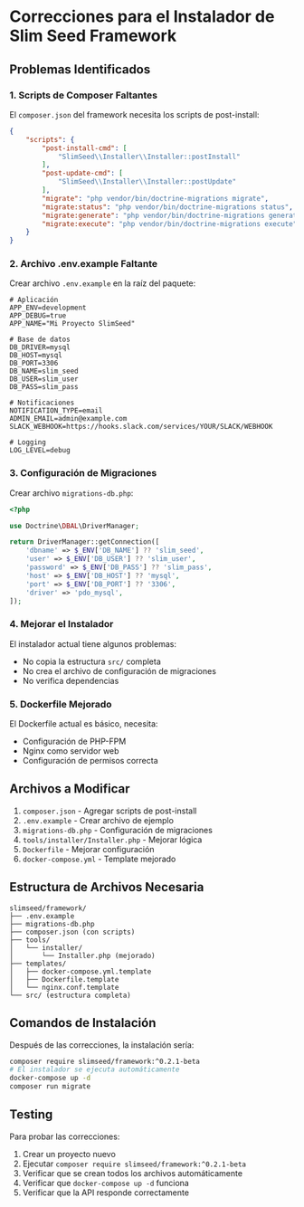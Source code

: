 # Correcciones para el Instalador de Slim Seed Framework

## Problemas Identificados

### 1. Scripts de Composer Faltantes
El `composer.json` del framework necesita los scripts de post-install:

```json
{
    "scripts": {
        "post-install-cmd": [
            "SlimSeed\\Installer\\Installer::postInstall"
        ],
        "post-update-cmd": [
            "SlimSeed\\Installer\\Installer::postUpdate"
        ],
        "migrate": "php vendor/bin/doctrine-migrations migrate",
        "migrate:status": "php vendor/bin/doctrine-migrations status",
        "migrate:generate": "php vendor/bin/doctrine-migrations generate",
        "migrate:execute": "php vendor/bin/doctrine-migrations execute"
    }
}
```

### 2. Archivo .env.example Faltante
Crear archivo `.env.example` en la raíz del paquete:

```env
# Aplicación
APP_ENV=development
APP_DEBUG=true
APP_NAME="Mi Proyecto SlimSeed"

# Base de datos
DB_DRIVER=mysql
DB_HOST=mysql
DB_PORT=3306
DB_NAME=slim_seed
DB_USER=slim_user
DB_PASS=slim_pass

# Notificaciones
NOTIFICATION_TYPE=email
ADMIN_EMAIL=admin@example.com
SLACK_WEBHOOK=https://hooks.slack.com/services/YOUR/SLACK/WEBHOOK

# Logging
LOG_LEVEL=debug
```

### 3. Configuración de Migraciones
Crear archivo `migrations-db.php`:

```php
<?php

use Doctrine\DBAL\DriverManager;

return DriverManager::getConnection([
    'dbname' => $_ENV['DB_NAME'] ?? 'slim_seed',
    'user' => $_ENV['DB_USER'] ?? 'slim_user',
    'password' => $_ENV['DB_PASS'] ?? 'slim_pass',
    'host' => $_ENV['DB_HOST'] ?? 'mysql',
    'port' => $_ENV['DB_PORT'] ?? '3306',
    'driver' => 'pdo_mysql',
]);
```

### 4. Mejorar el Instalador
El instalador actual tiene algunos problemas:

- No copia la estructura `src/` completa
- No crea el archivo de configuración de migraciones
- No verifica dependencias

### 5. Dockerfile Mejorado
El Dockerfile actual es básico, necesita:

- Configuración de PHP-FPM
- Nginx como servidor web
- Configuración de permisos correcta

## Archivos a Modificar

1. `composer.json` - Agregar scripts de post-install
2. `.env.example` - Crear archivo de ejemplo
3. `migrations-db.php` - Configuración de migraciones
4. `tools/installer/Installer.php` - Mejorar lógica
5. `Dockerfile` - Mejorar configuración
6. `docker-compose.yml` - Template mejorado

## Estructura de Archivos Necesaria

```
slimseed/framework/
├── .env.example
├── migrations-db.php
├── composer.json (con scripts)
├── tools/
│   └── installer/
│       └── Installer.php (mejorado)
├── templates/
│   ├── docker-compose.yml.template
│   ├── Dockerfile.template
│   └── nginx.conf.template
└── src/ (estructura completa)
```

## Comandos de Instalación

Después de las correcciones, la instalación sería:

```bash
composer require slimseed/framework:^0.2.1-beta
# El instalador se ejecuta automáticamente
docker-compose up -d
composer run migrate
```

## Testing

Para probar las correcciones:

1. Crear un proyecto nuevo
2. Ejecutar `composer require slimseed/framework:^0.2.1-beta`
3. Verificar que se crean todos los archivos automáticamente
4. Verificar que `docker-compose up -d` funciona
5. Verificar que la API responde correctamente
